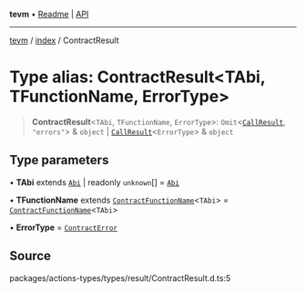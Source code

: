 **tevm** • [Readme](../../README.md) \| [API](../../modules.md)

***

[tevm](../../README.md) / [index](../README.md) / ContractResult

# Type alias: ContractResult\<TAbi, TFunctionName, ErrorType\>

> **ContractResult**\<`TAbi`, `TFunctionName`, `ErrorType`\>: `Omit`\<[`CallResult`](CallResult.md), `"errors"`\> & `object` \| [`CallResult`](CallResult.md)\<`ErrorType`\> & `object`

## Type parameters

• **TAbi** extends [`Abi`](../../actions-types/type-aliases/Abi.md) \| readonly `unknown`[] = [`Abi`](../../actions-types/type-aliases/Abi.md)

• **TFunctionName** extends [`ContractFunctionName`](ContractFunctionName.md)\<`TAbi`\> = [`ContractFunctionName`](ContractFunctionName.md)\<`TAbi`\>

• **ErrorType** = [`ContractError`](../../errors/type-aliases/ContractError.md)

## Source

packages/actions-types/types/result/ContractResult.d.ts:5
